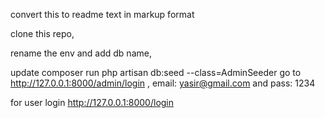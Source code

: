 convert this to readme text in markup format

clone this repo,

rename the env and add db name, 

update composer
run php artisan db:seed --class=AdminSeeder
go to http://127.0.0.1:8000/admin/login , email: yasir@gmail.com and pass: 1234

for user login http://127.0.0.1:8000/login
